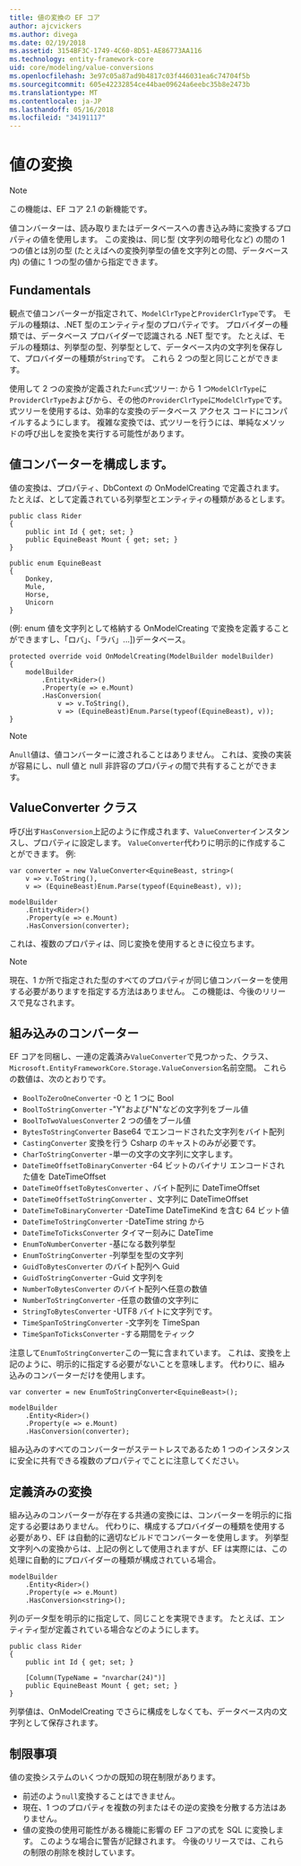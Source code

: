 ```yaml
---
title: 値の変換の EF コア
author: ajcvickers
ms.author: divega
ms.date: 02/19/2018
ms.assetid: 3154BF3C-1749-4C60-8D51-AE86773AA116
ms.technology: entity-framework-core
uid: core/modeling/value-conversions
ms.openlocfilehash: 3e97c05a87ad9b4817c03f446031ea6c74704f5b
ms.sourcegitcommit: 605e42232854ce44bae09624a6eebc35b8e2473b
ms.translationtype: MT
ms.contentlocale: ja-JP
ms.lasthandoff: 05/16/2018
ms.locfileid: "34191117"
---
```

# <a name="value-conversions"></a>値の変換

> [!NOTE]  
> この機能は、EF コア 2.1 の新機能です。

値コンバーターは、読み取りまたはデータベースへの書き込み時に変換するプロパティの値を使用します。 この変換は、同じ型 (文字列の暗号化など) の間の 1 つの値とは別の型 (たとえばへの変換列挙型の値を文字列との間、データベース内) の値に 1 つの型の値から指定できます。

## <a name="fundamentals"></a>Fundamentals

観点で値コンバーターが指定されて、`ModelClrType`と`ProviderClrType`です。 モデルの種類は、.NET 型のエンティティ型のプロパティです。 プロバイダーの種類では、データベース プロバイダーで認識される .NET 型です。 たとえば、モデルの種類は、列挙型の型、列挙型として、データベース内の文字列を保存して、プロバイダーの種類が`String`です。 これら 2 つの型と同じことができます。

使用して 2 つの変換が定義された`Func`式ツリー: から 1 つ`ModelClrType`に`ProviderClrType`およびから、その他の`ProviderClrType`に`ModelClrType`です。 式ツリーを使用するは、効率的な変換のデータベース アクセス コードにコンパイルするようにします。 複雑な変換では、式ツリーを行うには、単純なメソッドの呼び出しを変換を実行する可能性があります。

## <a name="configuring-a-value-converter"></a>値コンバーターを構成します。

値の変換は、プロパティ、DbContext の OnModelCreating で定義されます。 たとえば、として定義されている列挙型とエンティティの種類があるとします。
```Csharp
public class Rider
{
    public int Id { get; set; }
    public EquineBeast Mount { get; set; }
}

public enum EquineBeast
{
    Donkey,
    Mule,
    Horse,
    Unicorn
}
```
(例: enum 値を文字列として格納する OnModelCreating で変換を定義することができますし、「ロバ」、「ラバ」...])データベース。
```Csharp
protected override void OnModelCreating(ModelBuilder modelBuilder)
{
    modelBuilder
        .Entity<Rider>()
        .Property(e => e.Mount)
        .HasConversion(
            v => v.ToString(),
            v => (EquineBeast)Enum.Parse(typeof(EquineBeast), v));
}
```
> [!NOTE]  
> A`null`値は、値コンバーターに渡されることはありません。 これは、変換の実装が容易にし、null 値と null 非許容のプロパティの間で共有することができます。

## <a name="the-valueconverter-class"></a>ValueConverter クラス

呼び出す`HasConversion`上記のように作成されます、`ValueConverter`インスタンスし、プロパティに設定します。 `ValueConverter`代わりに明示的に作成することができます。 例:
```Csharp
var converter = new ValueConverter<EquineBeast, string>(
    v => v.ToString(),
    v => (EquineBeast)Enum.Parse(typeof(EquineBeast), v));

modelBuilder
    .Entity<Rider>()
    .Property(e => e.Mount)
    .HasConversion(converter);
```
これは、複数のプロパティは、同じ変換を使用するときに役立ちます。

> [!NOTE]  
> 現在、1 か所で指定された型のすべてのプロパティが同じ値コンバーターを使用する必要がありますを指定する方法はありません。 この機能は、今後のリリースで見なされます。

## <a name="built-in-converters"></a>組み込みのコンバーター

EF コアを同梱し、一連の定義済み`ValueConverter`で見つかった、クラス、`Microsoft.EntityFrameworkCore.Storage.ValueConversion`名前空間。 これらの数値は、次のとおりです。
* `BoolToZeroOneConverter` -0 と 1 つに Bool
* `BoolToStringConverter` -"Y"および"N"などの文字列をブール値
* `BoolToTwoValuesConverter` 2 つの値をブール値
* `BytesToStringConverter` Base64 でエンコードされた文字列をバイト配列
* `CastingConverter` 変換を行う Csharp のキャストのみが必要です。
* `CharToStringConverter` -単一の文字の文字列に文字します。
* `DateTimeOffsetToBinaryConverter` -64 ビットのバイナリ エンコードされた値を DateTimeOffset
* `DateTimeOffsetToBytesConverter` 、バイト配列に DateTimeOffset
* `DateTimeOffsetToStringConverter` 、文字列に DateTimeOffset
* `DateTimeToBinaryConverter` -DateTime DateTimeKind を含む 64 ビット値
* `DateTimeToStringConverter` -DateTime string から
* `DateTimeToTicksConverter` タイマー刻みに DateTime
* `EnumToNumberConverter` -基になる数列挙型
* `EnumToStringConverter` -列挙型を型の文字列
* `GuidToBytesConverter` のバイト配列へ Guid
* `GuidToStringConverter` -Guid 文字列を
* `NumberToBytesConverter` のバイト配列へ任意の数値
* `NumberToStringConverter` -任意の数値の文字列に
* `StringToBytesConverter` -UTF8 バイトに文字列です。
* `TimeSpanToStringConverter` -文字列を TimeSpan
* `TimeSpanToTicksConverter` -する期間をティック

注意して`EnumToStringConverter`この一覧に含まれています。 これは、変換を上記のように、明示的に指定する必要がないことを意味します。 代わりに、組み込みのコンバーターだけを使用します。
```Csharp
var converter = new EnumToStringConverter<EquineBeast>();

modelBuilder
    .Entity<Rider>()
    .Property(e => e.Mount)
    .HasConversion(converter);
```
組み込みのすべてのコンバーターがステートレスであるため 1 つのインスタンスに安全に共有できる複数のプロパティでことに注意してください。

## <a name="pre-defined-conversions"></a>定義済みの変換

組み込みのコンバーターが存在する共通の変換には、コンバーターを明示的に指定する必要はありません。 代わりに、構成するプロバイダーの種類を使用する必要があり、EF は自動的に適切なビルドでコンバーターを使用します。 列挙型文字列への変換からは、上記の例として使用されますが、EF は実際には、この処理に自動的にプロバイダーの種類が構成されている場合。
```Csharp
modelBuilder
    .Entity<Rider>()
    .Property(e => e.Mount)
    .HasConversion<string>();
```
列のデータ型を明示的に指定して、同じことを実現できます。 たとえば、エンティティ型が定義されている場合などのようにします。
```Csharp
public class Rider
{
    public int Id { get; set; }

    [Column(TypeName = "nvarchar(24)")]
    public EquineBeast Mount { get; set; }
}
```
列挙値は、OnModelCreating でさらに構成をしなくても、データベース内の文字列として保存されます。

## <a name="limitations"></a>制限事項

値の変換システムのいくつかの既知の現在制限があります。
* 前述のよう`null`変換することはできません。
* 現在、1 つのプロパティを複数の列またはその逆の変換を分散する方法はありません。
* 値の変換の使用可能性がある機能に影響の EF コアの式を SQL に変換します。 このような場合に警告が記録されます。
今後のリリースでは、これらの制限の削除を検討しています。

